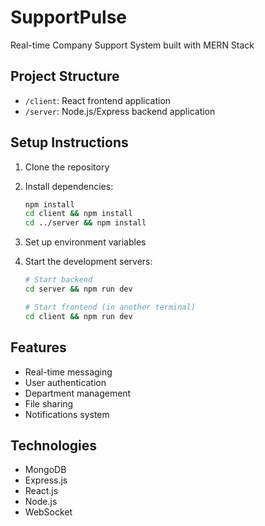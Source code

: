 # SupportPulse

Real-time Company Support System built with MERN Stack

## Project Structure

- `/client`: React frontend application
- `/server`: Node.js/Express backend application

## Setup Instructions

1. Clone the repository
2. Install dependencies:
   ```bash
   npm install
   cd client && npm install
   cd ../server && npm install
   ```

3. Set up environment variables
4. Start the development servers:
   ```bash
   # Start backend
   cd server && npm run dev
   
   # Start frontend (in another terminal)
   cd client && npm run dev
   ```

## Features

- Real-time messaging
- User authentication
- Department management
- File sharing
- Notifications system

## Technologies

- MongoDB
- Express.js
- React.js
- Node.js
- WebSocket
